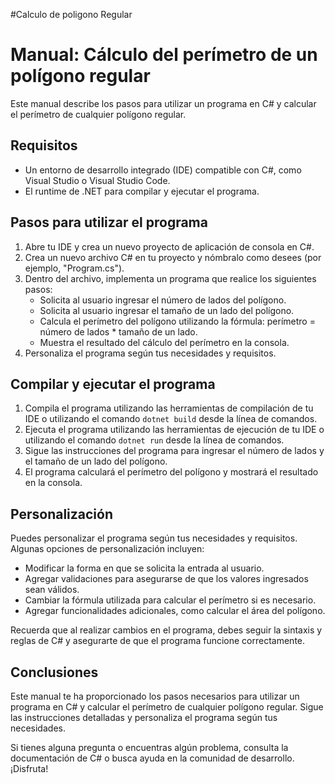 #Calculo de poligono Regular
# Manual: Cálculo del perímetro de un polígono regular

Este manual describe los pasos para utilizar un programa en C# y calcular el perímetro de cualquier polígono regular.

## Requisitos

- Un entorno de desarrollo integrado (IDE) compatible con C#, como Visual Studio o Visual Studio Code.
- El runtime de .NET para compilar y ejecutar el programa.

## Pasos para utilizar el programa

1. Abre tu IDE y crea un nuevo proyecto de aplicación de consola en C#.
2. Crea un nuevo archivo C# en tu proyecto y nómbralo como desees (por ejemplo, "Program.cs").
3. Dentro del archivo, implementa un programa que realice los siguientes pasos:
   - Solicita al usuario ingresar el número de lados del polígono.
   - Solicita al usuario ingresar el tamaño de un lado del polígono.
   - Calcula el perímetro del polígono utilizando la fórmula: perímetro = número de lados * tamaño de un lado.
   - Muestra el resultado del cálculo del perímetro en la consola.
4. Personaliza el programa según tus necesidades y requisitos.

## Compilar y ejecutar el programa

1. Compila el programa utilizando las herramientas de compilación de tu IDE o utilizando el comando `dotnet build` desde la línea de comandos.
2. Ejecuta el programa utilizando las herramientas de ejecución de tu IDE o utilizando el comando `dotnet run` desde la línea de comandos.
3. Sigue las instrucciones del programa para ingresar el número de lados y el tamaño de un lado del polígono.
4. El programa calculará el perímetro del polígono y mostrará el resultado en la consola.



## Personalización

Puedes personalizar el programa según tus necesidades y requisitos. Algunas opciones de personalización incluyen:

- Modificar la forma en que se solicita la entrada al usuario.
- Agregar validaciones para asegurarse de que los valores ingresados sean válidos.
- Cambiar la fórmula utilizada para calcular el perímetro si es necesario.
- Agregar funcionalidades adicionales, como calcular el área del polígono.

Recuerda que al realizar cambios en el programa, debes seguir la sintaxis y reglas de C# y asegurarte de que el programa funcione correctamente.

## Conclusiones

Este manual te ha proporcionado los pasos necesarios para utilizar un programa en C# y calcular el perímetro de cualquier polígono regular. Sigue las instrucciones detalladas y personaliza el programa según tus necesidades.

Si tienes alguna pregunta o encuentras algún problema, consulta la documentación de C# o busca ayuda en la comunidad de desarrollo. ¡Disfruta!
